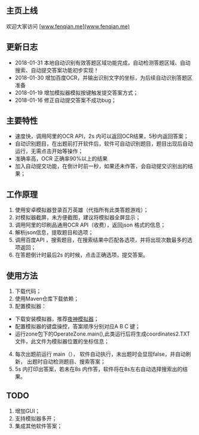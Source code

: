 ## 主页上线
欢迎大家访问
[www.fenqian.me](www.fenqian.me)

## 更新日志
- 2018-01-31 本地自动识别有效答题区域功能完成，自动检测答题区域、自动搜索、自动提交答案功能初步实现！
- 2018-01-30 增加百度OCR，并输出识别文字的坐标，为后续自动识别答题区准备
- 2018-01-19 增加模拟器模拟按键触发提交答案方式；
- 2018-01-16 修正自动提交答案不成功bug；

## 主要特性

- 速度快，调用阿里的OCR API，2s 内可以返回OCR结果，5秒内返回答案；
- 自动识别题目，在出题前打开软件后，软件可自动识别题目，题目出现后自动运行，无需点击开始等操作；
- 准确率高，OCR 正确率90%以上的结果
- 加入自动提交功能，在倒计时前一秒，如果还未作答，会自动提交识别出的结果；


## 工作原理
1.  使用安卓模拟器登录百万英雄（代指所有此类答题游戏）；
2.  对模拟器截屏，未方便截图，建议将模拟器全屏显示；
3.  调用阿里的印刷品通用OCR API（收费），返回json 格式的信息；
4.  解析json信息，提取题目和选项； 
5.  调用百度API ，搜索题目，在搜索结果中匹配各选项，并将出现次数最多的选项返回； 
6.  在答题倒计时最后2s 的时候，点击正确选项，提交答案。

## 使用方法
1. 下载代码；
2. 使用Maven仓库下载依赖；
3. 配置模拟器：
- 下载安装模拟器，推荐[夜神模拟器](https://www.yeshen.com/)；
- 配置模拟器的键盘操控，答案顺序分别对应A B C 键；
- 运行zone包下的OperateZone.main(),此类运行后将生成coordinates2.TXT文件，此文件为模拟器位置的坐标信息；
4. 每次出题前运行 main（）， 软件自动执行，未出题时会显现false，并自动刷新， 出题时自动检测题目、搜索答案；
5. 5s 内打印出答案，若未在8s 内作答，软件将在8s左右自动选择搜索出的结果。


## TODO

1. 增加GUI；
2. 支持模拟器多开；
3. 集成其他软件答案；
